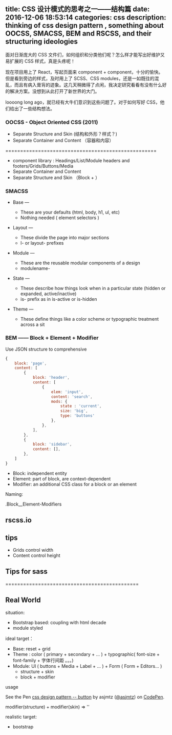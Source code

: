title:  CSS 设计模式的思考之一——结构篇
date: 2016-12-06 18:53:14
categories: css
description: thinking of css design pattern , something about OOCSS, SMACSS, BEM and RSCSS, and their structuring ideologies
---

面对日渐庞大的 CSS 文件们，如何组织和分类他们呢？怎么样才能写出好维护又易扩展的 CSS 样式，真是头疼呢！
<!-- more -->

现在项目用上了 React，写起页面来 component + component，十分的愉快。但是看到旁边的样式，及时用上了 SCSS、CSS modules，还是一如既往的混乱，而且有病入膏肓的迹象。这几天稍微得了点闲，我决定研究看看有没有什么好的解决方案。没想到从此打开了新世界的大门。

loooong long ago，就已经有大牛们意识到这些问题了。对于如何写好 CSS，他们给出了一些结构想法。

### OOCSS - Object Oriented CSS (2011)
- Separate Structure and Skin (结构和外形？样式？)
- Separate Container and Content （容器和内容）

===================================================

- component library : Headings/List/Module headers and footers/Grids/Buttons/Media
- Separate Container and Content 
- Separate Structure and Skin （Block + ）




### SMACSS

- Base — 
	- These are your defaults (html, body, h1, ul, etc)
	-  Nothing needed ( element selectors )

- Layout — 
	- These divide the page into major sections
	- l- or layout- prefixes

- Module — 
	- These are the reusable modular components of a design
	- modulename-

- State — 
	- These describe how things look when in a particular state (hidden or expanded, active/inactive)
	- is- prefix as in is-active or is-hidden

- Theme — 
	- These define things like a color scheme or typographic treatment across a sit
	
	



### BEM —— Block + Element + Modifier

Use JSON structure to comprehensive

```javascript
{
	block: 'page',
	content: [
		{
			block: 'header',
			content: [
				{ 
					elem: 'input', 
					content: 'search',
					mods: { 
						state : 'current',
						size: 'big',
						type: 'buttons'
					},
				},
			],
		},
		{
			block: 'sidebar',
			content: [],
		},
	]
}
```


- Block: independent entity
- Element: part of block, are context-dependent
- Modifier: an additional CSS class for a block or an element



Naming:

.Block__Element-Modifiers


## rscss.io


## tips

- Grids control width
- Content control height 

## Tips for sass

=============================================

## Real World

situation:

- Bootstrap based: coupling with html decade
- module styled

ideal target：

- Base: reset + grid 
- Theme : color ( primary + secondary + ...  ) + typographic( font-size + font-family + 字体行间距 。。。)
- Module: UI ( buttons + Media + Label + ... ) + Form ( Form + Editors... )
	- structure + skin 
	- block + modifier

usage 


<p data-height="300" data-theme-id="6215" data-slug-hash="zoWVyX" data-default-tab="html,result" data-user="asjmtz" data-embed-version="2" data-pen-title="css design pattern -- button" data-preview="true" class="codepen">See the Pen <a href="http://codepen.io/asjmtz/pen/zoWVyX/">css design pattern -- button</a> by asjmtz (<a href="http://codepen.io/asjmtz">@asjmtz</a>) on <a href="http://codepen.io">CodePen</a>.</p>
<script async src="https://production-assets.codepen.io/assets/embed/ei.js"></script>


modifier(structure) + modifier(skin) => ''


realistic target:

- bootstrap
